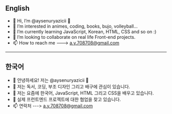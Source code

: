 English
-----------------------------------------------
- 👋 Hi, I’m @aysenuryazicii 👋
- 👀 I’m interested in animes, coding, books, bujo, volleyball...
- 🌱 I’m currently learning JavaScript, Korean, HTML, CSS and so on :) 
- 💞️ I’m looking to collaborate on real life Front-end projects.
- 📫 How to reach me ---> a.y.708708@gmail.com
-----------------------------------------------
한국어
-----------------------------------------------
- 👋 안녕하세요! 저는 @aysenuryazicii 👋
- 👀 저는 독서, 코딩, 부조 디자인 그리고 배구에 관심이 있습니다.
- 🌱 저는 요즘에 한국어, JavaScript, HTML 그리고 CSS을 배우고 있습니다.
- 💞️ 실제 프런트엔드 프로젝트에 대한 협업을 찾고 있습니다.
- 📫 연락처 ---> a.y.708708@gmail.com
<!---
aysenuryazicii/aysenuryazicii is a ✨ special ✨ repository because its `README.md` (this file) appears on your GitHub profile.
You can click the Preview link to take a look at your changes.
--->

